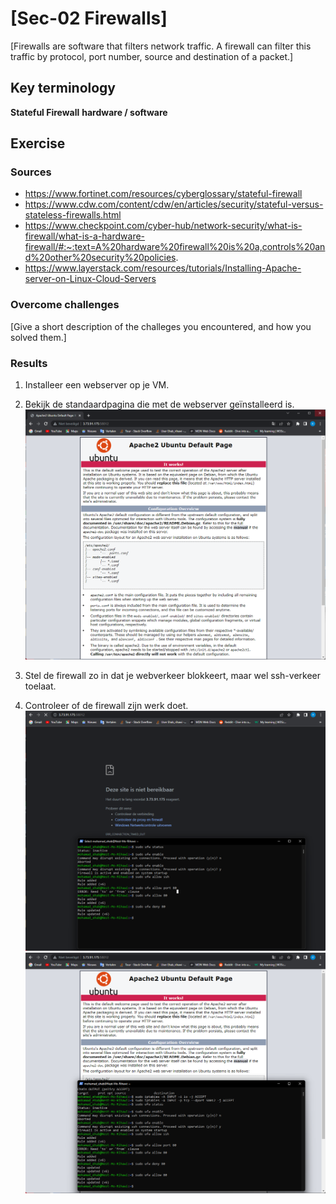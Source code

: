 # [Sec-02 Firewalls]
[Firewalls are software that filters network traffic. A firewall can filter this traffic by protocol, port number, source and destination of a packet.]

## Key terminology
**Stateful Firewall**
**hardware / software**


## Exercise
### Sources
- https://www.fortinet.com/resources/cyberglossary/stateful-firewall
- https://www.cdw.com/content/cdw/en/articles/security/stateful-versus-stateless-firewalls.html
- https://www.checkpoint.com/cyber-hub/network-security/what-is-firewall/what-is-a-hardware-firewall/#:~:text=A%20hardware%20firewall%20is%20a,controls%20and%20other%20security%20policies.
- https://www.layerstack.com/resources/tutorials/Installing-Apache-server-on-Linux-Cloud-Servers


### Overcome challenges
[Give a short description of the challeges you encountered, and how you solved them.]

### Results
1. Installeer een webserver op je VM.
2. Bekijk de standaardpagina die met de webserver geïnstalleerd is.
![Install web server](https://github.com/Techgrounds-Cloud-9/cloud-9-EhabRihawi985/blob/main/00_includes/Security/Apache2%20web%20server.png)

3. Stel de firewall zo in dat je webverkeer blokkeert, maar wel ssh-verkeer toelaat.
4. Controleer of de firewall zijn werk doet.
![Firewall is enabled and SSH transmittion is allowed](https://github.com/Techgrounds-Cloud-9/cloud-9-EhabRihawi985/blob/main/00_includes/Security/Firewall-01.png)
![SSH is allowed](https://github.com/Techgrounds-Cloud-9/cloud-9-EhabRihawi985/blob/main/00_includes/Security/Firewall-02.png)

